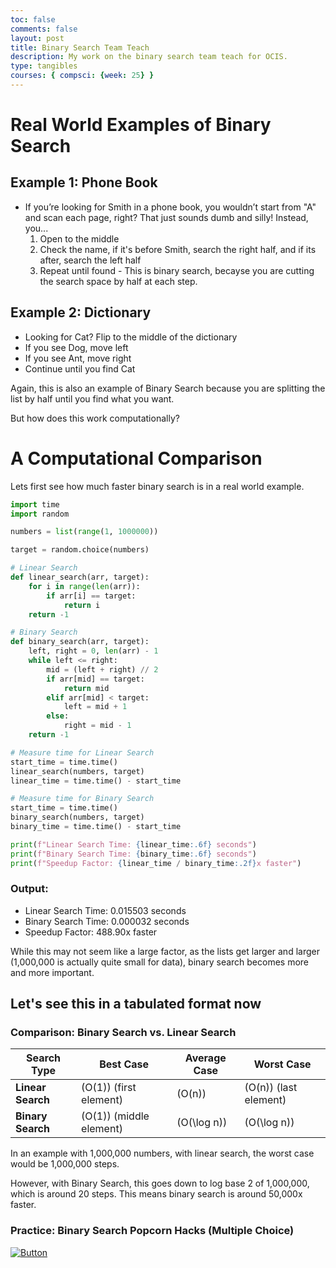```yaml
---
toc: false
comments: false
layout: post
title: Binary Search Team Teach
description: My work on the binary search team teach for OCIS.
type: tangibles
courses: { compsci: {week: 25} }
---
```


# Real World Examples of Binary Search
## Example 1: Phone Book
 -   If you’re looking for Smith in a phone book, you wouldn’t start from "A" and scan each page, right? That just sounds dumb and silly!
        Instead, you...
        1.  Open to the middle
        2.  Check the name, if it's before Smith, search the right half, and if its after, search the left half
        3.  Repeat until found
    -   This is binary search, becayse you are cutting the search space by half at each step.

## Example 2: Dictionary
 -   Looking for Cat? Flip to the middle of the dictionary
 -   If you see Dog, move left
 -   If you see Ant, move right
 -   Continue until you find Cat

Again, this is also an example of Binary Search because you are splitting the list by half until you find what you want.

But how does this work computationally?

# A Computational Comparison

Lets first see how much faster binary search is in a real world example.

```python
import time
import random

numbers = list(range(1, 1000000))

target = random.choice(numbers)

# Linear Search
def linear_search(arr, target):
    for i in range(len(arr)):
        if arr[i] == target:
            return i
    return -1

# Binary Search
def binary_search(arr, target):
    left, right = 0, len(arr) - 1
    while left <= right:
        mid = (left + right) // 2
        if arr[mid] == target:
            return mid
        elif arr[mid] < target:
            left = mid + 1
        else:
            right = mid - 1
    return -1

# Measure time for Linear Search
start_time = time.time()
linear_search(numbers, target)
linear_time = time.time() - start_time

# Measure time for Binary Search
start_time = time.time()
binary_search(numbers, target)
binary_time = time.time() - start_time

print(f"Linear Search Time: {linear_time:.6f} seconds")
print(f"Binary Search Time: {binary_time:.6f} seconds")
print(f"Speedup Factor: {linear_time / binary_time:.2f}x faster")
```

### Output:
 - Linear Search Time: 0.015503 seconds
 - Binary Search Time: 0.000032 seconds
 - Speedup Factor: 488.90x faster

While this may not seem like a large factor, as the lists get larger and larger (1,000,000 is actually quite small for data), binary search becomes more and more important.

## Let's see this in a tabulated format now

### **Comparison: Binary Search vs. Linear Search**

| **Search Type** | **Best Case** | **Average Case** | **Worst Case** |
|---------------|--------------|--------------|--------------|
| **Linear Search** | \(O(1)\) (first element) | \(O(n)\) | \(O(n)\) (last element) |
| **Binary Search** | \(O(1)\) (middle element) | \(O(\log n)\) | \(O(\log n)\) |

In an example with 1,000,000 numbers, with linear search, the worst case would be 1,000,000 steps.

However, with Binary Search, this goes down to log base 2 of 1,000,000, which is around 20 steps. This means binary search is around 50,000x faster.

### **Practice: Binary Search Popcorn Hacks (Multiple Choice)**
[![Button](https://img.shields.io/badge/Click%20Me-blue?style=for-the-badge)](https://forms.gle/558eBq5xyHdZkLMk9)

